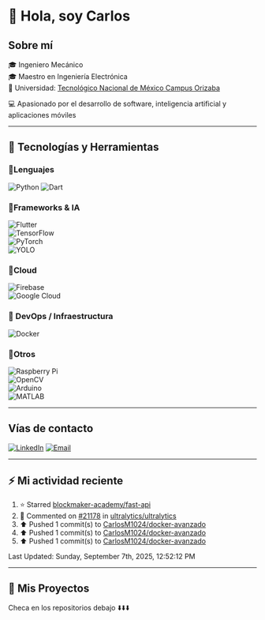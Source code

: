 # 👋 Hola, soy Carlos  

## Sobre mí

🎓 Ingeniero Mecánico  
🎓 Maestro en Ingeniería Electrónica  
🏫 Universidad: [Tecnológico Nacional de México Campus Orizaba](http://orizaba.tecnm.mx/web)

💻 Apasionado por el desarrollo de software, inteligencia artificial y aplicaciones móviles  

---

## 🚀 Tecnologías y Herramientas

### 🔹Lenguajes

![Python](https://img.shields.io/badge/Python-3776AB?style=for-the-badge&logo=python&logoColor=white)
![Dart](https://img.shields.io/badge/Dart-0175C2?style=for-the-badge&logo=dart&logoColor=white)  

### 🔹Frameworks & IA

![Flutter](https://img.shields.io/badge/Flutter-02569B?style=for-the-badge&logo=flutter&logoColor=white)  
![TensorFlow](https://img.shields.io/badge/TensorFlow-FF6F00?style=for-the-badge&logo=tensorflow&logoColor=white)  
![PyTorch](https://img.shields.io/badge/PyTorch-EE4C2C?style=for-the-badge&logo=pytorch&logoColor=white)  
![YOLO](https://img.shields.io/badge/YOLO-00FFFF?style=for-the-badge&logo=opencv&logoColor=black)

### 🔹Cloud

![Firebase](https://img.shields.io/badge/Firebase-FFCA28?style=for-the-badge&logo=firebase&logoColor=black)  
![Google Cloud](https://img.shields.io/badge/Google_Cloud-4285F4?style=for-the-badge&logo=google-cloud&logoColor=white)

### 🔹 DevOps / Infraestructura

![Docker](https://img.shields.io/badge/Docker-2496ED?style=for-the-badge&logo=docker&logoColor=white)

### 🔹Otros

![Raspberry Pi](https://img.shields.io/badge/Raspberry%20Pi-A22846?style=for-the-badge&logo=raspberrypi&logoColor=white)  
![OpenCV](https://img.shields.io/badge/OpenCV-5C3EE8?style=for-the-badge&logo=opencv&logoColor=white)  
![Arduino](https://img.shields.io/badge/Arduino-00979D?style=for-the-badge&logo=arduino&logoColor=white)  
![MATLAB](https://img.shields.io/badge/MATLAB-FF8000?style=for-the-badge&logo=mathworks&logoColor=white)  

---

## Vías de contacto

[![LinkedIn](https://img.shields.io/badge/LinkedIn-0077B5?style=for-the-badge&logo=linkedin&logoColor=white)](https://www.linkedin.com/in/carlosantoniomm24)
[![Email](https://img.shields.io/badge/Gmail-D14836?style=for-the-badge&logo=gmail&logoColor=white)](mailto://mie.cmartinez@ito-depi.edu.mx)

---

## ⚡ Mi actividad reciente

<!--RECENT_ACTIVITY:start-->
1. ⭐ Starred [blockmaker-academy/fast-api](https://github.com/blockmaker-academy/fast-api)<br>
2. 💬 Commented on [#21178](https://github.com/ultralytics/ultralytics/issues/21178#issuecomment-3240402178) in [ultralytics/ultralytics](https://github.com/ultralytics/ultralytics)<br>
3. ⬆️ Pushed 1 commit(s) to [CarlosM1024/docker-avanzado](https://github.com/CarlosM1024/docker-avanzado)<br>
4. ⬆️ Pushed 1 commit(s) to [CarlosM1024/docker-avanzado](https://github.com/CarlosM1024/docker-avanzado)<br>
5. ⬆️ Pushed 1 commit(s) to [CarlosM1024/docker-avanzado](https://github.com/CarlosM1024/docker-avanzado)<br>
<!--RECENT_ACTIVITY:end-->
<!--RECENT_ACTIVITY:last_update-->
Last Updated: Sunday, September 7th, 2025, 12:52:12 PM
<!--RECENT_ACTIVITY:last_update_end-->

---

## 📂 Mis Proyectos

Checa en los repositorios debajo ⬇️⬇️⬇️
